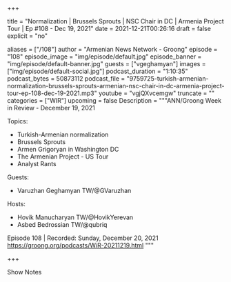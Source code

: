 
+++

title = "Normalization | Brussels Sprouts | NSC Chair in DC | Armenia Project Tour | Ep #108 - Dec 19, 2021"
date = 2021-12-21T00:26:16
draft = false
explicit = "no"

aliases = ["/108"]
author = "Armenian News Network - Groong"
episode = "108"
episode_image = "img/episode/default.jpg"
episode_banner = "img/episode/default-banner.jpg"
guests = ["vgeghamyan"]
images = ["img/episode/default-social.jpg"]
podcast_duration = "1:10:35"
podcast_bytes = 50873112
podcast_file = "9759725-turkish-armenian-normalization-brussels-sprouts-armenian-nsc-chair-in-dc-armenia-project-tour-ep-108-dec-19-2021.mp3"
youtube = "vgjQXvcemgw"
truncate = ""
categories = ["WIR"]
upcoming = false
Description = """ANN/Groong Week in Review - December 19, 2021

Topics:
* Turkish-Armenian normalization
* Brussels Sprouts
* Armen Grigoryan in Washington DC
* The Armenian Project - US Tour
* Analyst Rants

Guests:
* Varuzhan Geghamyan TW/@GVaruzhan

Hosts:
* Hovik Manucharyan TW/@HovikYerevan
* Asbed Bedrossian TW/@qubriq

Episode 108 | Recorded: Sunday, December 20, 2021
https://groong.org/podcasts/WiR-20211219.html
"""

+++

Show Notes

